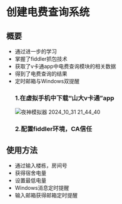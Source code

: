 # **创建电费查询系统**
## 概要
- 通过进一步的学习
- 掌握了fiddler抓包技术
- 获取了v卡通app中电费查询模块的相关数据
- 得到了电费查询的结果
- 定时邮箱与Windows双提醒
  ### 1.在虚拟手机中下载“山大v卡通”app
  ![夜神模拟器 2024_10_31 21_44_40](https://github.com/user-attachments/assets/265418f6-2ad5-40a2-ba6d-87c99f54b412)
  ### 2.配置fiddler环境，CA信任
## **使用方法**
- 通过输入楼栋，房间号
- 获得宿舍电量
- 设置最低电量
- Windows消息定时提醒
- 输入邮箱获得邮箱定时提醒
